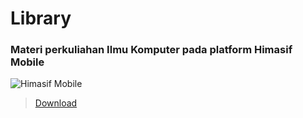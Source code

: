 # Library

### Materi perkuliahan Ilmu Komputer pada platform Himasif Mobile

![Himasif Mobile](https://lh3.googleusercontent.com/emK2NXMgfZsl-O46pWrSGqKPlxg5oiKgfXzAa6QVVZL7PfJeeE0cfA1_iN7timqhBAc=s180-rw)

> [Download](https://play.google.com/store/apps/details?id=id.ilkom.himasif.himasifmobile&hl=in)


